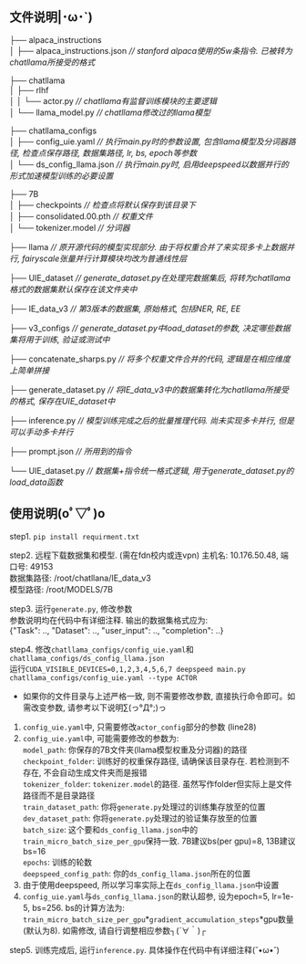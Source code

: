## 文件说明|･ω･`)

├── alpaca_instructions  
│   ├── alpaca_instructions.json   *// stanford alpaca使用的5w条指令. 已被转为chatllama所接受的格式*  

├── chatllama  
│   ├── rlhf  
│   │   └── actor.py                   *// chatllama有监督训练模块的主要逻辑*  
│   └── llama_model.py             *// chatllama修改过的llama模型*  

├── chatllama_configs  
│   ├── config_uie.yaml            *// 执行main.py时的参数设置, 包含llama模型及分词器路径, 检查点保存路径, 数据集路径, lr, bs, epoch等参数*  
│   └── ds_config_llama.json       *// 执行main.py时, 启用deepspeed以数据并行的形式加速模型训练的必要设置*  

├── 7B  
│   ├── checkpoints                *// 检查点将默认保存到该目录下*  
│   ├── consolidated.00.pth        *// 权重文件*  
│   └── tokenizer.model            *// 分词器*  

├── llama                          *// 原开源代码的模型实现部分. 由于将权重合并了来实现多卡上数据并行, fairyscale张量并行计算模块均改为普通线性层*  

├── UIE_dataset                    *// generate_dataset.py在处理完数据集后, 将转为chatllama格式的数据集默认保存在该文件夹中*  

├── IE_data_v3                     *// 第3版本的数据集, 原始格式, 包括NER, RE, EE*  

├── v3_configs                     *// generate_dataset.py中load_dataset的参数, 决定哪些数据集将用于训练, 验证或测试中*  

├── concatenate_sharps.py          *// 将多个权重文件合并的代码, 逻辑是在相应维度上简单拼接*

├── generate_dataset.py            *// 将IE_data_v3中的数据集转化为chatllama所接受的格式, 保存在UIE_dataset中*  

├── inference.py                   *// 模型训练完成之后的批量推理代码. 尚未实现多卡并行, 但是可以手动多卡并行*  

├── prompt.json                    *// 所用到的指令*

└── UIE_dataset.py                 *// 数据集+指令统一格式逻辑, 用于generate_dataset.py的load_data函数*  
  

  
## 使用说明(oﾟ▽ﾟ)o  

step1. ```pip install requirment.txt```  

step2. 远程下载数据集和模型. (需在fdn校内或连vpn)
主机名: 10.176.50.48, 端口号: 49153  
数据集路径: /root/chatllana/IE_data_v3  
模型路径: /root/MODELS/7B  
  
step3. 运行```generate.py```, 修改参数  
参数说明均在代码中有详细注释. 输出的数据集格式应为:  
{"Task": .., "Dataset": .., "user_input": .., "completion": ..}  

step4. 修改```chatllama_configs/config_uie.yaml```和```chatllama_configs/ds_config_llama.json```  
运行```CUDA_VISIBLE_DEVICES=0,1,2,3,4,5,6,7 deepspeed main.py chatllama_configs/config_uie.yaml --type ACTOR```  
  
* 如果你的文件目录与上述严格一致, 则不需要修改参数, 直接执行命令即可。如需改变参数, 请参考以下说明∑(っ°Д°;)っ  
1. ```config_uie.yaml```中, 只需要修改```actor_config```部分的参数 (line28)
2. ```config_uie.yaml```中, 可能需要修改的参数为:  
```model_path```: 你保存的7B文件夹(llama模型权重及分词器)的路径  
```checkpoint_folder```: 训练好的权重保存路径, 请确保该目录存在. 若检测到不存在, 不会自动生成文件夹而是报错  
```tokenizer_folder```: ```tokenizer.model```的路径. 虽然写作folder但实际上是文件路径而不是目录路径  
```train_dataset_path```: 你将```generate.py```处理过的训练集存放至的位置
```dev_dataset_path```: 你将```generate.py```处理过的验证集存放至的位置  
```batch_size```: 这个要和```ds_config_llama.json```中的```train_micro_batch_size_per_gpu```保持一致. 7B建议bs(per gpu)=8, 13B建议bs=16  
```epochs```: 训练的轮数  
```deepspeed_config_path```: 你的```ds_config_llama.json```所在的位置
3. 由于使用deepspeed, 所以学习率实际上在```ds_config_llama.json```中设置  
4. ```config_uie.yaml```与```ds_config_llama.json```的默认超参, 设为epoch=5, lr=1e-5, bs=256. bs的计算方法为: ```train_micro_batch_size_per_gpu```*```gradient_accumulation_steps```*gpu数量(默认为8). 如需修改, 请自行调整相应参数┐(´∀｀)┌
  
step5. 训练完成后, 运行```inference.py```. 具体操作在代码中有详细注释(˘•ω•˘)  
  
